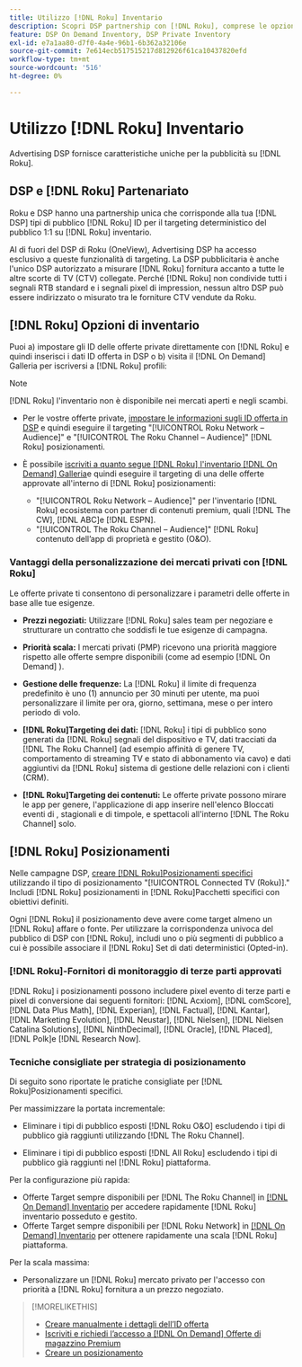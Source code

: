 ```yaml
---
title: Utilizzo [!DNL Roku] Inventario
description: Scopri DSP partnership con [!DNL Roku], comprese le opzioni di inventario, i fornitori di tracciamento di terze parti approvati e le best practice per [!DNL Roku]Posizionamenti specifici.
feature: DSP On Demand Inventory, DSP Private Inventory
exl-id: e7a1aa80-d7f0-4a4e-96b1-6b362a32106e
source-git-commit: 7e614ecb517515217d812926f61ca10437820efd
workflow-type: tm+mt
source-wordcount: '516'
ht-degree: 0%

---
```


# Utilizzo [!DNL Roku] Inventario

Advertising DSP fornisce caratteristiche uniche per la pubblicità su [!DNL Roku].

## DSP e [!DNL Roku] Partenariato

Roku e DSP hanno una partnership unica che corrisponde alla tua [!DNL DSP] tipi di pubblico [!DNL Roku] ID per il targeting deterministico del pubblico 1:1 su [!DNL Roku] inventario.

Al di fuori del DSP di Roku (OneView), Advertising DSP ha accesso esclusivo a queste funzionalità di targeting. La DSP pubblicitaria è anche l&#39;unico DSP autorizzato a misurare [!DNL Roku] fornitura accanto a tutte le altre scorte di TV (CTV) collegate. Perché [!DNL Roku] non condivide tutti i segnali RTB standard e i segnali pixel di impression, nessun altro DSP può essere indirizzato o misurato tra le forniture CTV vendute da Roku.

## [!DNL Roku] Opzioni di inventario

Puoi a) impostare gli ID delle offerte private direttamente con [!DNL Roku] e quindi inserisci i dati ID offerta in DSP o b) visita il [!DNL On Demand] Galleria per iscriversi a [!DNL Roku] profili:

>[!NOTE]
>
>[!DNL Roku] l&#39;inventario non è disponibile nei mercati aperti e negli scambi.

* Per le vostre offerte private, [impostare le informazioni sugli ID offerta in DSP](/help/dsp/inventory/deal-id-create.md) e quindi eseguire il targeting &quot;[!UICONTROL Roku Network – Audience]&quot; e &quot;[!UICONTROL The Roku Channel – Audience]&quot; [!DNL Roku] posizionamenti.<!-- Or do you target the deal ID?? I see those strings for Roku On Demand inventory. Clarify if all Roku private deals will show up as one or the other of these in Roku Private inventory in Roku placement settings. -->

* È possibile [iscriviti a quanto segue [!DNL Roku] l&#39;inventario [!DNL On Demand] Galleria](/help/dsp/inventory/on-demand-inventory-subscribe.md)e quindi eseguire il targeting di una delle offerte approvate all&#39;interno di [!DNL Roku] posizionamenti:

   * &quot;[!UICONTROL Roku Network – Audience]&quot; per l&#39;inventario [!DNL Roku] ecosistema con partner di contenuti premium, quali [!DNL The CW], [!DNL ABC]e [!DNL ESPN].
   * &quot;[!UICONTROL The Roku Channel – Audience]&quot; [!DNL Roku] contenuto dell’app di proprietà e gestito (O&amp;O).

### Vantaggi della personalizzazione dei mercati privati con [!DNL Roku]

Le offerte private ti consentono di personalizzare i parametri delle offerte in base alle tue esigenze.

* **Prezzi negoziati:** Utilizzare [!DNL Roku] sales team per negoziare e strutturare un contratto che soddisfi le tue esigenze di campagna.

* **Priorità scala:** I mercati privati (PMP) ricevono una priorità maggiore rispetto alle offerte sempre disponibili (come ad esempio [!DNL On Demand] ).

* **Gestione delle frequenze:** La [!DNL Roku] il limite di frequenza predefinito è uno (1) annuncio per 30 minuti per utente, ma puoi personalizzare il limite per ora, giorno, settimana, mese o per intero periodo di volo.<!-- Within the DSP placement settings? NO - you negotiate this with Roku, but Christine to confirm with Amanda whether you should be able to edit this in placement. -->

* **[!DNL Roku]Targeting dei dati:** [!DNL Roku] i tipi di pubblico sono generati da [!DNL Roku] segnali del dispositivo e TV, dati tracciati da [!DNL The Roku Channel] (ad esempio affinità di genere TV, comportamento di streaming TV e stato di abbonamento via cavo) e dati aggiuntivi da [!DNL Roku] sistema di gestione delle relazioni con i clienti (CRM).

* **[!DNL Roku]Targeting dei contenuti:** Le offerte private possono mirare le app per genere, l&#39;applicazione di app inserire nell&#39;elenco Bloccati eventi di , stagionali e di timpole, e spettacoli all&#39;interno [!DNL The Roku Channel] solo.

## [!DNL Roku] Posizionamenti

Nelle campagne DSP, [creare [!DNL Roku]Posizionamenti specifici](/help/dsp/campaign-management/placements/placement-create.md) utilizzando il tipo di posizionamento &quot;[!UICONTROL Connected TV (Roku)].&quot; Includi [!DNL Roku] posizionamenti in [!DNL Roku]Pacchetti specifici con obiettivi definiti.

Ogni [!DNL Roku] il posizionamento deve avere come target almeno un [!DNL Roku] affare o fonte. Per utilizzare la corrispondenza univoca del pubblico di DSP con [!DNL Roku], includi uno o più segmenti di pubblico a cui è possibile associare il [!DNL Roku] Set di dati deterministici (Opted-in).

### [!DNL Roku]-Fornitori di monitoraggio di terze parti approvati

[!DNL Roku] i posizionamenti possono includere pixel evento di terze parti e pixel di conversione dai seguenti fornitori:  [!DNL Acxiom], [!DNL comScore], [!DNL Data Plus Math], [!DNL Experian], [!DNL Factual], [!DNL Kantar], [!DNL Marketing Evolution], [!DNL Neustar], [!DNL Nielsen], [!DNL Nielsen Catalina Solutions], [!DNL NinthDecimal], [!DNL Oracle], [!DNL Placed], [!DNL Polk]e [!DNL Research Now].

### Tecniche consigliate per strategia di posizionamento

Di seguito sono riportate le pratiche consigliate per [!DNL Roku]Posizionamenti specifici.

Per massimizzare la portata incrementale:

* Eliminare i tipi di pubblico esposti [!DNL Roku O&O] escludendo i tipi di pubblico già raggiunti utilizzando [!DNL The Roku Channel].

* Eliminare i tipi di pubblico esposti [!DNL All Roku] escludendo i tipi di pubblico già raggiunti nel [!DNL Roku] piattaforma.

Per la configurazione più rapida:

* Offerte Target sempre disponibili per [!DNL The Roku Channel] in [[!DNL On Demand] Inventario](/help/dsp/inventory/on-demand-inventory-subscribe.md) per accedere rapidamente [!DNL Roku] inventario posseduto e gestito.
* Offerte Target sempre disponibili per [!DNL Roku Network] in [[!DNL On Demand] Inventario](/help/dsp/inventory/on-demand-inventory-subscribe.md) per ottenere rapidamente una scala [!DNL Roku] piattaforma.

Per la scala massima:

* Personalizzare un [!DNL Roku] mercato privato per l&#39;accesso con priorità a [!DNL Roku] fornitura a un prezzo negoziato.

>[!MORELIKETHIS]
>
>* [Creare manualmente i dettagli dell’ID offerta](/help/dsp/inventory/deal-id-create.md)
> * [Iscriviti e richiedi l’accesso a [!DNL On Demand] Offerte di magazzino Premium](/help/dsp/inventory/on-demand-inventory-subscribe.md)
>* [Creare un posizionamento](/help/dsp/campaign-management/placements/placement-create.md)

